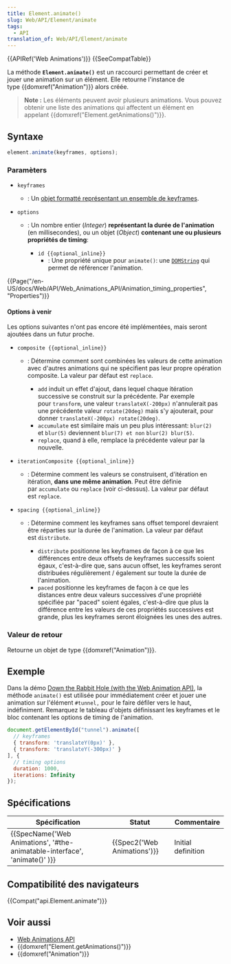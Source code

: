 ```yaml
---
title: Element.animate()
slug: Web/API/Element/animate
tags:
  - API
translation_of: Web/API/Element/animate
---
```

{{APIRef('Web Animations')}} {{SeeCompatTable}}

La méthode **`Element.animate()`** est un raccourci permettant de créer et jouer une animation sur un élément. Elle retourne l'instance de type {{domxref("Animation")}} alors créée.

> **Note :** Les éléments peuvent avoir plusieurs animations. Vous pouvez obtenir une liste des animations qui affectent un élément en appelant {{domxref("Element.getAnimations()")}}.

## Syntaxe

```js
element.animate(keyframes, options);
```

### Paramèters

- `keyframes`
  - : Un [objet formatté représentant un ensemble de keyframes](/en-US/docs/Web/API/Web_Animations_API/Keyframe_Formats).
- `options`

  - : Un nombre entier (_Integer_) **représentant la durée de l'animation** (en millisecondes), ou un objet (_Object_) **contenant une ou plusieurs propriétés de timing**:

    - `id {{optional_inline}}`
      - : Une propriété unique pour `animate()`: une [`DOMString`](/en-US/docs/Web/API/DOMString) qui permet de référencer l'animation.

{{Page("/en-US/docs/Web/API/Web_Animations_API/Animation_timing_properties", "Properties")}}

#### Options à venir

Les options suivantes n'ont pas encore été implémentées, mais seront ajoutées dans un futur proche.

- `composite {{optional_inline}}`

  - : Détermine comment sont combinées les valeurs de cette animation avec d'autres animations qui ne spécifient pas leur propre opération composite. La valeur par défaut est `replace`.

    - `add` induit un effet d'ajout, dans lequel chaque itération successive se construit sur la précédente. Par exemple pour `transform`, une valeur `translateX(-200px)` n'annulerait pas une précédente valeur `rotate(20deg)` mais s'y ajouterait, pour donner `translateX(-200px) rotate(20deg)`.
    - `accumulate` est similaire mais un peu plus intéressant: `blur(2)` et `blur(5)` deviennent `blur(7) et non` `blur(2) blur(5)`.
    - `replace`, quand à elle, remplace la précédente valeur par la nouvelle.

- `iterationComposite {{optional_inline}}`
  - : Détermine comment les valeurs se construisent, d'itération en itération, **dans une même animation**. Peut être définie par `accumulate` ou `replace` (voir ci-dessus). La valeur par défaut est `replace`.
- `spacing {{optional_inline}}`

  - : Détermine comment les keyframes sans offset temporel devraient être réparties sur la durée de l'animation. La valeur par défaut est `distribute`.

    - `distribute` positionne les keyframes de façon à ce que les différences entre deux offsets de keyframes successifs soient égaux, c'est-à-dire que, sans aucun offset, les keyframes seront distribuées régulièrement / également sur toute la durée de l'animation.
    - `paced` positionne les keyframes de façon à ce que les distances entre deux valeurs successives d'une propriété spécifiée par "paced" soient égales, c'est-à-dire que plus la différence entre les valeurs de ces propriétés successives est grande, plus les keyframes seront éloignées les unes des autres.

### Valeur de retour

Retourne un objet de type {{domxref("Animation")}}.

## Exemple

Dans la démo [Down the Rabbit Hole (with the Web Animation API)](https://codepen.io/rachelnabors/pen/rxpmJL/?editors=0010), la méthode `animate()` est utilisée pour immédiatement créer et jouer une animation sur l'élément `#tunnel,` pour le faire défiler vers le haut, indéfiniment. Remarquez le tableau d'objets définissant les keyframes et le bloc contenant les options de timing de l'animation.

```js
document.getElementById("tunnel").animate([
  // keyframes
  { transform: 'translateY(0px)' },
  { transform: 'translateY(-300px)' }
], {
  // timing options
  duration: 1000,
  iterations: Infinity
});
```

## Spécifications

| Spécification                                                                                    | Statut                               | Commentaire        |
| ------------------------------------------------------------------------------------------------ | ------------------------------------ | ------------------ |
| {{SpecName('Web Animations', '#the-animatable-interface', 'animate()' )}} | {{Spec2('Web Animations')}} | Initial definition |

## Compatibilité des navigateurs

{{Compat("api.Element.animate")}}

## Voir aussi

- [Web Animations API](/en-US/docs/Web/API/Web_Animations_API)
- {{domxref("Element.getAnimations()")}}
- {{domxref("Animation")}}
